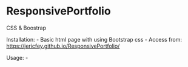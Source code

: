 # ResponsivePortfolio
CSS &amp; Boostrap

Installation:
    - Basic html page with using Bootstrap css
    - Access from: https://jericfey.github.io/ResponsivePortfolio/

Usage: 
    - 